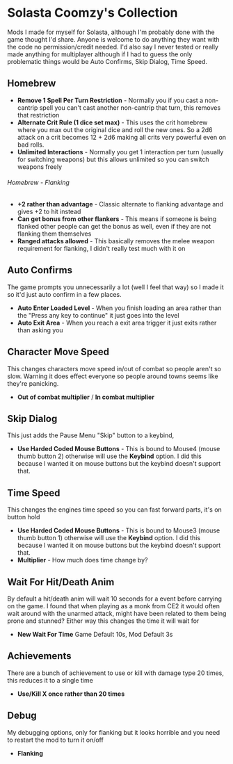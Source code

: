 # Solasta Coomzy's Collection
Mods I made for myself for Solasta, although I'm probably done with the game thought I'd share. Anyone is welcome to do anything they want with the code no permission/credit needed. I'd also say I never tested or really made anything for multiplayer although if I had to guess the only problematic things would be Auto Confirms, Skip Dialog, Time Speed.
 
## Homebrew
- **Remove 1 Spell Per Turn Restriction** - Normally you if you cast a non-cantrip spell you can't cast another non-cantrip that turn, this removes that restriction
- **Alternate Crit Rule (1 dice set max)** - This uses the crit homebrew where you max out the original dice and roll the new ones. So a 2d6 attack on a crit becomes 12 + 2d6 making all crits very powerful even on bad rolls.
- **Unlimited Interactions** - Normally you get 1 interaction per turn (usually for switching weapons) but this allows unlimited so you can switch weapons freely

###### Homebrew - Flanking
- **+2 rather than advantage** - Classic alternate to flanking advantage and gives +2 to hit instead
- **Can get bonus from other flankers** - This means if someone is being flanked other people can get the bonus as well, even if they are not flanking them themselves
- **Ranged attacks allowed** - This basically removes the melee weapon requirement for flanking, I didn't really test much with it on 

## Auto Confirms
The game prompts you unnecessarily a lot (well I feel that way) so I made it so it'd just auto confirm in a few places.
- **Auto Enter Loaded Level** - When you finish loading an area rather than the "Press any key to continue" it just goes into the level
- **Auto Exit Area** - When you reach a exit area trigger it just exits rather than asking you

## Character Move Speed
This changes characters move speed in/out of combat so people aren't so slow. Warning it does effect everyone so people around towns seems like they're panicking.
- **Out of combat multiplier** / **In combat multiplier**

## Skip Dialog
This just adds the Pause Menu "Skip" button to a keybind, 
- **Use Harded Coded Mouse Buttons** - This is bound to Mouse4 (mouse thumb button 2) otherwise will use the **Keybind** option. I did this because I wanted it on mouse buttons but the keybind doesn't support that.

## Time Speed
This changes the engines time speed so you can fast forward parts, it's on button hold
- **Use Harded Coded Mouse Buttons** - This is bound to Mouse3 (mouse thumb button 1) otherwise will use the **Keybind** option. I did this because I wanted it on mouse buttons but the keybind doesn't support that.
- **Multiplier** - How much does time change by?

## Wait For Hit/Death Anim
By default a hit/death anim will wait 10 seconds for a event before carrying on the game. I found that when playing as a monk from CE2 it would often wait around with the unarmed attack, might have been related to them being prone and stunned? Either way this changes the time it will wait for
- **New Wait For Time** Game Default 10s, Mod Default 3s

## Achievements
There are a bunch of achievement to use or kill with damage type 20 times, this reduces it to a single time  
- **Use/Kill X once rather than 20 times**

## Debug
My debugging options, only for flanking but it looks horrible and you need to restart the mod to turn it on/off
- **Flanking**
